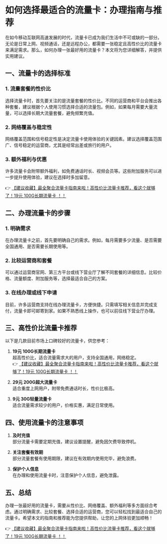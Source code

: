 # 如何选择最适合的流量卡：办理指南与推荐

在如今移动互联网高速发展的时代，流量卡已成为我们生活中不可或缺的一部分。无论是日常上网、视频通话，还是远程办公，都需要一张稳定且高性价比的流量卡来满足需求。那么，如何办理一张最好用的流量卡？本文将为您详细解答，并提供实用建议。

## 一、流量卡的选择标准

### 1. **流量套餐的性价比**
选择流量卡时，首先要关注的是流量套餐的性价比。不同的运营商和平台会推出各种套餐，建议根据个人使用习惯选择合适的流量包。例如，如果每月需要大量流量，可以选择长期大流量套餐，避免频繁充值。

### 2. **网络覆盖与稳定性**
网络覆盖范围和信号稳定性是决定流量卡使用体验的关键因素。建议选择覆盖范围广、信号稳定的运营商，尤其是经常出差或旅行的用户。

### 3. **额外福利与优惠**
许多流量卡会附带额外福利，如免费通话时长、视频会员等。这些附加服务可以进一步提升使用体验，建议在选择时多加留意。

👉 [【建议收藏】最全聚合流量卡指南来啦！高性价比流量卡推荐，看这个就够了！19元 100G长期流量卡 ！！](https://bit.ly/Liuliangka)

## 二、办理流量卡的步骤

### 1. **明确需求**
在办理流量卡之前，首先要明确自己的需求。例如，每月需要多少流量、是否需要全国通用、是否需要长期使用等。

### 2. **比较运营商和套餐**
可以通过运营商官网、第三方平台或线下营业厅了解不同套餐的详细信息。比较价格、流量额度、附加服务等，选择最适合自己的方案。

### 3. **在线办理或线下申请**
目前，许多运营商支持在线办理流量卡，方便快捷。只需填写相关信息并完成支付，流量卡即可邮寄到家。如果不熟悉线上操作，也可以前往线下营业厅办理。

## 三、高性价比流量卡推荐

以下是几款目前市场上口碑较好的流量卡，供您参考：

1. **19元 100G长期流量卡**  
   超高性价比，适合流量需求大的用户，支持全国通用，网络稳定。  
   👉 [【建议收藏】最全聚合流量卡指南来啦！高性价比流量卡推荐，看这个就够了！19元 100G长期流量卡 ！！](https://bit.ly/Liuliangka)

2. **29元 200G超大流量卡**  
   适合重度上网用户，附带免费通话时长，性价比极高。

3. **9元 30G轻量流量卡**  
   适合流量需求较少的用户，价格实惠，满足日常使用。

## 四、使用流量卡的注意事项

1. **及时充值**  
   部分流量卡需要定期充值，建议设置提醒，避免因欠费导致停机。

2. **关注套餐有效期**  
   部分流量套餐有使用期限，建议在有效期内使用完毕，避免浪费。

3. **保护个人信息**  
   在办理和使用流量卡时，注意保护个人信息，避免泄露。

## 五、总结

办理一张最好用的流量卡，需要从性价比、网络覆盖、额外福利等多方面综合考虑。通过明确需求、比较套餐、选择合适的运营商，您可以轻松找到最适合自己的流量卡。希望本文的指南和推荐能为您提供帮助，让您的上网体验更加顺畅！

👉 [【建议收藏】最全聚合流量卡指南来啦！高性价比流量卡推荐，看这个就够了！19元 100G长期流量卡 ！！](https://bit.ly/Liuliangka)